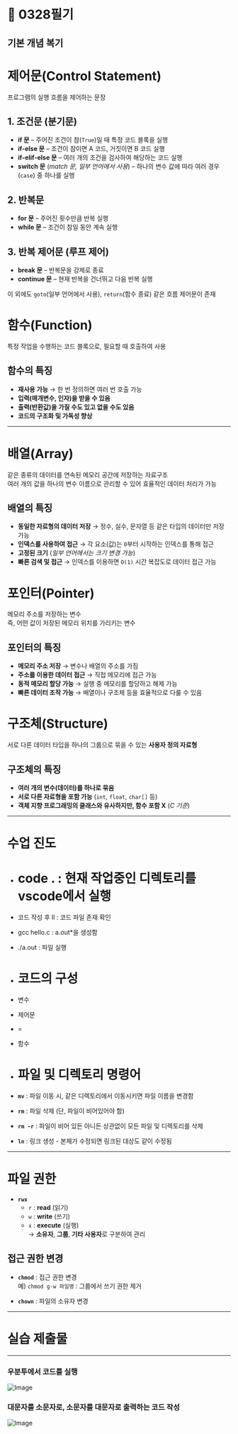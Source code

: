 📓 0328필기
====

기본 개념 복기
------
# 제어문(Control Statement)

프로그램의 실행 흐름을 제어하는 문장

## 1. 조건문 (분기문)

- **if 문** – 주어진 조건이 참(`True`)일 때 특정 코드 블록을 실행  
- **if-else 문** – 조건이 참이면 A 코드, 거짓이면 B 코드 실행  
- **if-elif-else 문** – 여러 개의 조건을 검사하여 해당하는 코드 실행  
- **switch 문** (*match 문, 일부 언어에서 사용*) – 하나의 변수 값에 따라 여러 경우(`case`) 중 하나를 실행  

## 2. 반복문

- **for 문** – 주어진 횟수만큼 반복 실행  
- **while 문** – 조건이 참일 동안 계속 실행  

## 3. 반복 제어문 (루프 제어)

- **break 문** – 반복문을 강제로 종료  
- **continue 문** – 현재 반복을 건너뛰고 다음 반복 실행  

이 외에도 `goto`(일부 언어에서 사용), `return`(함수 종료) 같은 흐름 제어문이 존재  

# 함수(Function)

특정 작업을 수행하는 코드 블록으로, 필요할 때 호출하여 사용  

## 함수의 특징

- **재사용 가능** → 한 번 정의하면 여러 번 호출 가능  
- **입력(매개변수, 인자)을 받을 수 있음**  
- **출력(반환값)을 가질 수도 있고 없을 수도 있음**  
- **코드의 구조화 및 가독성 향상**  

---

# 배열(Array)

같은 종류의 데이터를 연속된 메모리 공간에 저장하는 자료구조  
여러 개의 값을 하나의 변수 이름으로 관리할 수 있어 효율적인 데이터 처리가 가능  

## 배열의 특징

- **동일한 자료형의 데이터 저장** → 정수, 실수, 문자열 등 같은 타입의 데이터만 저장 가능  
- **인덱스를 사용하여 접근** → 각 요소(값)는 `0`부터 시작하는 인덱스를 통해 접근  
- **고정된 크기** (*일부 언어에서는 크기 변경 가능*)  
- **빠른 검색 및 접근** → 인덱스를 이용하면 `O(1)` 시간 복잡도로 데이터 접근 가능  

# 포인터(Pointer)

메모리 주소를 저장하는 변수  
즉, 어떤 값이 저장된 메모리 위치를 가리키는 변수  

## 포인터의 특징

- **메모리 주소 저장** → 변수나 배열의 주소를 가짐  
- **주소를 이용한 데이터 접근** → 직접 메모리에 접근 가능  
- **동적 메모리 할당 가능** → 실행 중 메모리를 할당하고 해제 가능  
- **빠른 데이터 조작 가능** → 배열이나 구조체 등을 효율적으로 다룰 수 있음  

# 구조체(Structure)

서로 다른 데이터 타입을 하나의 그룹으로 묶을 수 있는 **사용자 정의 자료형**  

## 구조체의 특징

- **여러 개의 변수(데이터)를 하나로 묶음**  
- **서로 다른 자료형을 포함 가능** (`int`, `float`, `char[]` 등)  
- **객체 지향 프로그래밍의 클래스와 유사하지만, 함수 포함 X** (*C 기준*)

--------
# 수업 진도

- # code . : 현재 작업중인 디렉토리를 vscode에서 실행
- 코드 작성 후 ll : 코드 파일 존재 확인
-  gcc hello.c : a.out*을 생성함
-   ./a.out : 파일 실행


- # 코드의 구성
- 변수
- 제어문
- =
- 함수

- # 파일 및 디렉토리 명령어

- **`mv`** : 파일 이동 시, 같은 디렉토리에서 이동시키면 파일 이름을 변경함  
- **`rm`** : 파일 삭제 (단, 파일이 비어있어야 함)  
- **`rm -r`** : 파일이 비어 있든 아니든 상관없이 모든 파일 및 디렉토리를 삭제  
- **`ln`** : 링크 생성 - 본체가 수정되면 링크된 대상도 같이 수정됨  

---

# 파일 권한

- **`rwx`**
  - `r` : **read** (읽기)
  - `w` : **write** (쓰기)
  - `x` : **execute** (실행)  
  → **소유자**, **그룹**, **기타 사용자**로 구분하여 관리  

## 접근 권한 변경

- **`chmod`** : 접근 권한 변경  
  예) `chmod g-w 파일명` : 그룹에서 쓰기 권한 제거  

- **`chown`** : 파일의 소유자 변경

-------
# 실습 제출물
-------
### 우분투에서 코드를 실행
![Image](https://github.com/user-attachments/assets/9d1e6aa1-c48e-4d88-92b8-8fe216eae484)


### 대문자를 소문자로, 소문자를 대문자로 출력하는 코드 작성
![Image](https://github.com/user-attachments/assets/d91e6842-18bf-4916-bf80-d5d8f89e0eda)
